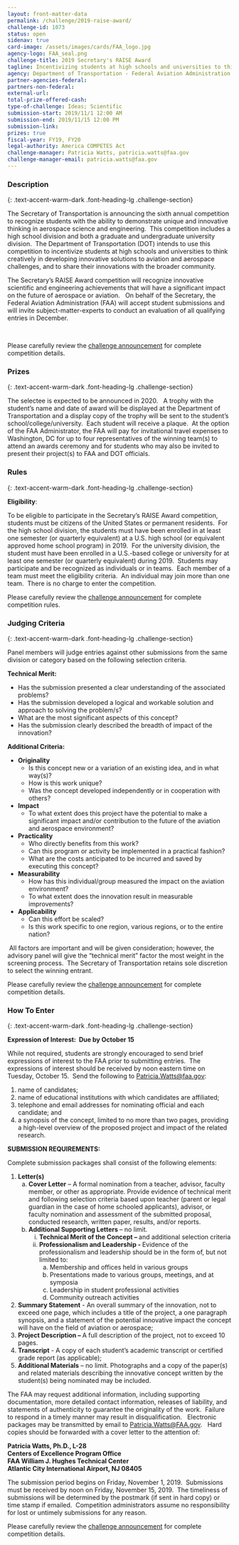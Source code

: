 ```yaml
---
layout: front-matter-data
permalink: /challenge/2019-raise-award/
challenge-id: 1073
status: open
sidenav: true
card-image: /assets/images/cards/FAA_logo.jpg
agency-logo: FAA_seal.png
challenge-title: 2019 Secretary's RAISE Award
tagline: Incentivizing students at high schools and universities to think creatively in developing innovative solutions to aviation and aerospace challenges.
agency: Department of Transportation - Federal Aviation Administration
partner-agencies-federal: 
partners-non-federal: 
external-url:
total-prize-offered-cash: 
type-of-challenge: Ideas; Scientific
submission-start: 2019/11/1 12:00 AM
submission-end: 2019/11/15 12:00 PM
submission-link:  
prizes: true
fiscal-year: FY19, FY20
legal-authority: America COMPETES Act
challenge-manager: Patricia Watts, patricia.watts@faa.gov
challenge-manager-email: patricia.watts@faa.gov
---
```




<!-- Description start -->
### Description
{: .text-accent-warm-dark .font-heading-lg .challenge-section}

<p>The Secretary of Transportation is announcing the sixth annual competition to recognize students with the ability to demonstrate unique and innovative thinking in aerospace science and engineering.&nbsp; This competition includes a high school division and both a graduate and undergraduate university division.&nbsp; The Department of Transportation (DOT) intends to use this competition to incentivize students at high schools and universities to think creatively in developing innovative solutions to aviation and aerospace challenges, and to share their innovations with the broader community.&nbsp;</p>
<p>The Secretary&rsquo;s RAISE Award competition will recognize innovative scientific and engineering achievements that will have a significant impact on the future of aerospace or aviation.&nbsp;&nbsp; On behalf of the Secretary, the Federal Aviation Administration (FAA) will accept student submissions and will invite subject-matter-experts to conduct an evaluation of all qualifying entries in December.&nbsp;</p>
<p>&nbsp;</p>
<p>Please carefully review the <a href="{{ site.baseurl }}/assets/document-library/2019-RAISE-Award-Official-Announcement.pdf">challenge announcement</a> for complete competition details.</p>

<!-- Prizes start -->
### Prizes
{: .text-accent-warm-dark .font-heading-lg .challenge-section}

<p>The selectee is expected to be announced in 2020.&nbsp;&nbsp; A trophy with the student&rsquo;s name and date of award will be displayed at the Department of Transportation and a display copy of the trophy will be sent to the student&rsquo;s school/college/university.&nbsp; Each student will receive a plaque.&nbsp; At the option of the FAA Administrator, the FAA will pay for invitational travel expenses to Washington, DC for up to four representatives of the winning team(s) to attend an awards ceremony and for students who may also be invited to present their project(s) to FAA and DOT officials.</p>

<!-- Rules start -->
### Rules 
{: .text-accent-warm-dark .font-heading-lg .challenge-section}

<p><strong>Eligibility</strong>:</p>
<p>To be eligible to participate in the Secretary&rsquo;s RAISE Award competition, students must be citizens of the United States or permanent residents.&nbsp; For the high school division, the students must have been enrolled in at least one semester (or quarterly equivalent) at a U.S. high school (or equivalent approved home school program) in 2019.&nbsp; For the university division, the student must have been enrolled in a U.S.-based college or university for at least one semester (or quarterly equivalent) during 2019.&nbsp; Students may participate and be recognized as individuals or in teams.&nbsp; Each member of a team must meet the eligibility criteria.&nbsp; An individual may join more than one team.&nbsp; There is no charge to enter the competition.</p>
<p>Please carefully review the <a href="{{ site.baseurl }}/assets/document-library/2019-RAISE-Award-Official-Announcement.pdf">challenge announcement</a> for complete competition rules.</p>

<!-- Judging start -->
### Judging Criteria
{: .text-accent-warm-dark .font-heading-lg .challenge-section}

<p>Panel members will judge entries against other submissions from the same division or category based on the following selection criteria.</p>
<p><strong>Technical Merit: </strong></p>
<ul>
<li>Has the submission presented a clear understanding of the associated problems?</li>
<li>Has the submission developed a logical and workable solution and approach to solving the problem/s?</li>
<li>What are the most significant aspects of this concept?</li>
<li>Has the submission clearly described the breadth of impact of the innovation?</li>
</ul>
<p><strong>Additional Criteria:</strong></p>
<ul>
<li><strong>Originality</strong>
<ul>
<li>Is this concept new or a variation of an existing idea, and in what way(s)?</li>
<li>How is this work unique?</li>
<li>Was the concept developed independently or in cooperation with others?</li>
</ul>
</li>
<li><strong>Impact</strong>
<ul>
<li>To what extent does this project have the potential to make a significant impact and/or contribution to the future of the aviation and aerospace environment?</li>
</ul>
</li>
<li><strong>Practicality</strong>
<ul>
<li>Who directly benefits from this work?</li>
<li>Can this program or activity be implemented in a practical fashion?</li>
<li>What are the costs anticipated to be incurred and saved by executing this concept?</li>
</ul>
</li>
<li><strong>Measurability </strong>
<ul>
<li>How has this individual/group measured the impact on the aviation environment?</li>
<li>To what extent does the innovation result in measurable improvements?</li>
</ul>
</li>
<li><strong>Applicability </strong>
<ul>
<li>Can this effort be scaled?</li>
<li>Is this work specific to one region, various regions, or to the entire nation?</li>
</ul>
</li>
</ul>
<p>&nbsp;All factors are important and will be given consideration; however, the advisory panel will give the &ldquo;technical merit&rdquo; factor the most weight in the screening process.&nbsp; The Secretary of Transportation retains sole discretion to select the winning entrant.&nbsp;</p>
<p>Please carefully review the <a href="{{ site.baseurl }}/assets/document-library/2019-RAISE-Award-Official-Announcement.pdf">challenge announcement</a> for complete competition details.</p>

<!--  How To Enter start -->
### How To Enter
{: .text-accent-warm-dark .font-heading-lg .challenge-section}

<p><strong>Expression of Interest:&nbsp; Due by October 15</strong></p>
<p>While not required, students are strongly encouraged to send brief expressions of interest to the FAA prior to submitting entries.&nbsp; The expressions of interest should be received by noon eastern time on Tuesday, October 15. &nbsp;Send the following to <a href="mailto:Patricia.Watts@faa.gov">Patricia.Watts@faa.gov</a>:</p>
<ol>
<li>name of candidates;</li>
<li>name of educational institutions with which candidates are affiliated;</li>
<li>telephone and email addresses for nominating official and each candidate; and&nbsp;</li>
<li>a synopsis of the concept, limited to no more than two pages, providing a high-level overview of the proposed project and impact of the related research.</li>
</ol>
<p><strong>SUBMISSION REQUIREMENTS:</strong></p>
<p>Complete submission packages shall consist of the following elements:</p>
<ol>
<li><strong>Letter(s)</strong>
<ol style="list-style-type: lower-alpha;">
<li><strong>Cover Letter</strong> &ndash; A formal nomination from a teacher, advisor, faculty member, or other as appropriate. Provide evidence of technical merit and following selection criteria based upon teacher (parent or legal guardian in the case of home schooled applicants), advisor, or faculty nomination and assessment of the submitted proposal, conducted research, written paper, results, and/or reports.</li>
<li><strong>Additional Supporting Letters </strong>&ndash; no limit. <strong>&nbsp;</strong>
<ol style="list-style-type: lower-roman;">
<li><strong>Technical Merit of the Concept &ndash; </strong>and additional selection criteria</li>
<li><strong>Professionalism and Leadership -&nbsp;</strong>Evidence of the professionalism and leadership should be in the form of, but not limited to:
<ol style="list-style-type: lower-alpha;">
<li>Membership and offices held in various groups</li>
<li>Presentations made to various groups, meetings, and at symposia</li>
<li>Leadership in student professional activities</li>
<li>Community outreach activities</li>
</ol>
</li>
</ol>
</li>
</ol>
</li>
<li><strong>Summary Statement</strong> - An overall summary of the innovation, not to exceed one page, which includes a title of the project, a one paragraph synopsis, and a statement of the potential innovative impact the concept will have on the field of aviation or aerospace;</li>
<li><strong>Project Description &ndash; </strong>A full description of the project, not to exceed 10 pages.</li>
<li><strong>Transcript</strong> - A copy of each student&rsquo;s academic transcript or certified grade report (as applicable);</li>
<li><strong>Additional Materials</strong> &ndash; no limit. Photographs and a copy of the paper(s) and related materials describing the innovative concept written by the student(s) being nominated may be included.</li>
</ol>
<p>The FAA may request additional information, including supporting documentation, more detailed contact information, releases of liability, and statements of authenticity to guarantee the originality of the work.&nbsp; Failure to respond in a timely manner may result in disqualification.&nbsp;&nbsp; Electronic packages may be transmitted by email to <a href="mailto:Patricia.Watts@FAA.gov">Patricia.Watts@FAA.gov</a>.&nbsp;&nbsp; Hard copies should be forwarded with a cover letter to the attention of:</p>
<div><strong>Patricia Watts, Ph.D., L-28 </strong></div>
<div><strong>Centers of Excellence Program Office</strong></div>
<div><strong>FAA William J. Hughes Technical Center</strong></div>
<div><strong>Atlantic City International Airport, NJ 08405</strong></div>
<p>The submission period begins on Friday, November 1, 2019.&nbsp; Submissions must be received by noon on Friday, November 15, 2019.&nbsp; The timeliness of submissions will be determined by the postmark (if sent in hard copy) or time stamp if emailed.&nbsp; Competition administrators assume no responsibility for lost or untimely submissions for any reason.</p>
<p>Please carefully review the <a href="{{ site.baseurl }}/assets/document-library/2019-RAISE-Award-Official-Announcement.pdf">challenge announcement</a> for complete competition details.</p>

